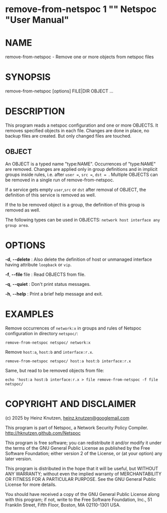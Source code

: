 # remove-from-netspoc 1 "" Netspoc "User Manual"

# NAME

remove-from-netspoc - Remove one or more objects from netspoc files

# SYNOPSIS

remove-from-netspoc [options] FILE|DIR OBJECT ...

# DESCRIPTION

This program reads a netspoc configuration and one or more OBJECTS. It
removes specified objects in each file. Changes are done in place, no
backup files are created. But only changed files are touched.

## OBJECT

An OBJECT is a typed name "type:NAME". Occurrences of
"type:NAME" are removed. Changes are applied only in group
definitions and in implicit groups inside rules, i.e. after `user =`,
`src =`, `dst = `.  Multiple OBJECTS can be removed in a single run of
remove-from-netspoc.

If a service gets empty `user`,`src` or `dst` after removal of OBJECT,
the definition of this service is removed as well.

If the to be removed object is a group, the definition of this group is
removed as well.

The following types can be used in OBJECTS:
`network host interface any group area`.

# OPTIONS

**-d**, **--delete**
:   Also delete the definition of host or unmanaged interface having
    attribute `loopback` or `vip`.

**-f**, **--file** file
:   Read OBJECTS from file.

**-q**, **--quiet**
:   Don't print status messages.

**-h**, **--help**
:   Print a brief help message and exit.

# EXAMPLES

Remove occurrences of `network:x` in groups and rules
of Netspoc configuration in directory `netspoc/`:

`remove-from-netspoc netspoc/ network:x`

Remove `host:a`, `host:b` and `interface:r.x`.

`remove-from-netspoc netspoc/ host:a host:b interface:r.x`

Same, but read to be removed objects from file:

`echo 'host:a host:b interface:r.x > file
 remove-from-netspoc -f file netspoc/`

# COPYRIGHT AND DISCLAIMER

(c) 2025 by Heinz Knutzen, heinz.knutzen@googlemail.com

This program is part of Netspoc, a Network Security Policy Compiler.
http://hknutzen.github.com/Netspoc

This program is free software; you can redistribute it and/or modify
it under the terms of the GNU General Public License as published by
the Free Software Foundation; either version 2 of the License, or
(at your option) any later version.

This program is distributed in the hope that it will be useful,
but WITHOUT ANY WARRANTY; without even the implied warranty of
MERCHANTABILITY OR FITNESS FOR A PARTICULAR PURPOSE.  See the
GNU General Public License for more details.

You should have received a copy of the GNU General Public License along
with this program; if not, write to the Free Software Foundation, Inc.,
51 Franklin Street, Fifth Floor, Boston, MA 02110-1301 USA.
